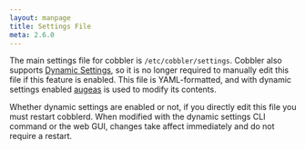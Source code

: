 ```yaml
---
layout: manpage
title: Settings File
meta: 2.6.0
---
```


The main settings file for cobbler is <code>/etc/cobbler/settings</code>. Cobbler also supports
<a href="/manuals/2.6.0/3/3/1_-_Dynamic_Settings.html">Dynamic Settings</a>, so it is no longer required to manually
edit this file if this feature is enabled. This file is YAML-formatted, and with dynamic settings enabled
<a href="http://augeas.net/" target="_blank">augeas</a> is used to modify its contents.

Whether dynamic settings are enabled or not, if you directly edit this file you must restart cobblerd. When modified
with the dynamic settings CLI command or the web GUI, changes take affect immediately and do not require a restart.
